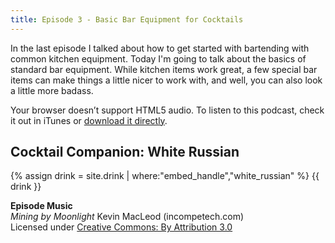 ```yaml
---
title: Episode 3 - Basic Bar Equipment for Cocktails
---
```


In the last episode I talked about how to get started with bartending with common kitchen equipment. Today I'm going to talk about the basics of standard bar equipment. While kitchen items work great, a few special bar items can make things a little nicer to work with, and well, you can also look a little more badass.

<amp-audio width="auto"
  height="50"
  src="//traffic.libsyn.com/homebartips/Episode03.mp3">
  <div fallback>
    <p>Your browser doesn’t support HTML5 audio. To listen to this podcast, check it out in iTunes or <a href="//traffic.libsyn.com/homebartips/Episode03.mp3">download it directly</a>.</p>
  </div>
</amp-audio>

## Cocktail Companion: White Russian
{% assign drink = site.drink | where:"embed_handle","white_russian" %}
{{ drink }}

**Episode Music**  
*Mining by Moonlight* Kevin MacLeod (incompetech.com)  
Licensed under [Creative Commons: By Attribution 3.0](http://creativecommons.org/licenses/by/3.0/)